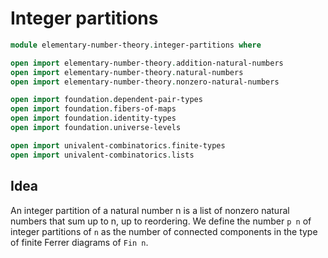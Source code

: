 #  Integer partitions

```agda
module elementary-number-theory.integer-partitions where

open import elementary-number-theory.addition-natural-numbers
open import elementary-number-theory.natural-numbers
open import elementary-number-theory.nonzero-natural-numbers

open import foundation.dependent-pair-types
open import foundation.fibers-of-maps
open import foundation.identity-types
open import foundation.universe-levels

open import univalent-combinatorics.finite-types
open import univalent-combinatorics.lists
```

## Idea

An integer partition of a natural number n is a list of nonzero natural numbers that sum up to n, up to reordering. We define the number `p n` of integer partitions of `n` as the number of connected components in the type of finite Ferrer diagrams of `Fin n`.
